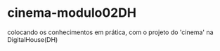 # cinema-modulo02DH
colocando os conhecimentos em prática, com o projeto do 'cinema' na DigitalHouse(DH)
